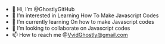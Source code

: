 - 👋 Hi, I’m @GhostlyGitHub
- 👀 I’m interested in Learning How To Make Javascript Codes
- 🌱 I’m currently learning On how to make Javascript codes
- 💞️ I’m looking to collaborate on Javascript codes
- 📫 How to reach me @VvidGhostly@gmail.com
